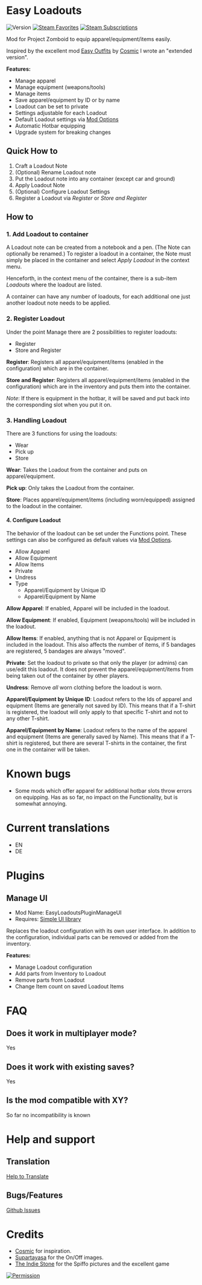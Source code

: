 # Easy Loadouts

![Version](https://img.shields.io/badge/Version-0.6.0-orange?style=plastic)
[![Steam Favorites](https://img.shields.io/steam/favorites/2982771622?logo=steam&style=plastic)](https://steamcommunity.com/sharedfiles/filedetails/?id=2982771622)
[![Steam Subscriptions](https://img.shields.io/steam/subscriptions/2982771622?logo=steam&style=plastic)](https://steamcommunity.com/sharedfiles/filedetails/?id=2982771622)

Mod for Project Zomboid to equip apparel/equipment/items easily.

Inspired by the excellent mod [Easy Outfits](https://steamcommunity.com/sharedfiles/filedetails/?id=2927625589)
by [Cosmic](https://steamcommunity.com/profiles/76561198041121447) I wrote an "extended version".

**Features:**

- Manage apparel
- Manage equipment (weapons/tools)
- Manage items
- Save apparel/equipment by ID or by name
- Loadout can be set to private
- Settings adjustable for each Loadout
- Default Loadout settings via [Mod Options](https://steamcommunity.com/sharedfiles/filedetails/?id=2169435993)
- Automatic Hotbar equipping
- Upgrade system for breaking changes

## Quick How to

1. Craft a Loadout Note
2. (Optional) Rename Loadout note
3. Put the Loadout note into any container (except car and ground)
4. Apply Loadout Note
5. (Optional) Configure Loadout Settings
6. Register a Loadout via *Register* or *Store and Register*

## How to

### 1. Add Loadout to container

A Loadout note can be created from a notebook and a pen.
(The Note can optionally be renamed.)
To register a loadout in a container, the Note must simply be placed in the container
and select *Apply Loadout* in the context menu.

Henceforth, in the context menu of the container, there is a sub-item *Loadouts* where the loadout are listed.

A container can have any number of loadouts, for each additional one just another loadout note needs to be applied.

### 2. Register Loadout

Under the point Manage there are 2 possibilities to register loadouts:

- Register
- Store and Register

**Register**:
Registers all apparel/equipment/items (enabled in the configuration) which are in the container.

**Store and Register**:
Registers all apparel/equipment/items (enabled in the configuration) which are in the inventory
and puts them into the container.

*Note*: If there is equipment in the hotbar, it will be saved and put back into the corresponding
slot when you put it on.

### 3. Handling Loadout

There are 3 functions for using the loadouts:

- Wear
- Pick up
- Store

**Wear**:
Takes the Loadout from the container and puts on apparel/equipment.

**Pick up**:
Only takes the Loadout from the container.

**Store**:
Places apparel/equipment/items (including worn/equipped) assigned to the loadout in the container.

#### 4. Configure Loadout

The behavior of the loadout can be set under the Functions point.
These settings can also be configured as default values
via [Mod Options](https://steamcommunity.com/sharedfiles/filedetails/?id=2169435993).

- Allow Apparel
- Allow Equipment
- Allow Items
- Private
- Undress
- Type
    - Apparel/Equipment by Unique ID
    - Apparel/Equipment by Name

**Allow Apparel**:
If enabled, Apparel will be included in the loadout.

**Allow Equipment**:
If enabled, Equipment (weapons/tools) will be included in the loadout.

**Allow Items**:
If enabled, anything that is not Apparel or Equipment is included in the loadout.
This also affects the number of items, if 5 bandages are registered, 5 bandages are always "moved".

**Private**:
Set the loadout to private so that only the player (or admins) can use/edit this loadout.
It does not prevent the apparel/equipment/items from being taken out of the container by other players.

**Undress**:
Remove *all* worn clothing before the loadout is worn.

**Apparel/Equipment by Unique ID**:
Loadout refers to the Ids of apparel and equipment (Items are generally not saved by ID).
This means that if a T-shirt is registered, the loadout will only apply to that specific T-shirt and not to any other
T-shirt.

**Apparel/Equipment by Name**:
Loadout refers to the name of the apparel and equipment (Items are generally saved by Name).
This means that if a T-shirt is registered, but there are several T-shirts in the container, the first one in
the container will be taken.

# Known bugs

- Some mods which offer apparel for additional hotbar slots throw errors on equipping.
  Has as so far, no impact on the Functionality, but is somewhat annoying.

# Current translations

- EN
- DE

# Plugins

## Manage UI

- Mod Name: EasyLoadoutsPluginManageUI
- Requires: [Simple UI library](https://steamcommunity.com/workshop/filedetails/?id=2760035814)

Replaces the loadout configuration with its own user interface.
In addition to the configuration, individual parts can be removed or added from the inventory.

**Features:**

- Manage Loadout configuration
- Add parts from Inventory to Loadout
- Remove parts from Loadout
- Change Item count on saved Loadout Items


# FAQ

## Does it work in multiplayer mode?

Yes

## Does it work with existing saves?

Yes

## Is the mod compatible with XY?

So far no incompatibility is known

# Help and support

## Translation

[Help to Translate](https://poeditor.com/join/project/lskTKeAc7p)

## Bugs/Features

[Github Issues](https://github.com/Cloud500/EasyLoadouts/issues/new/choose)

# Credits

- [Cosmic](https://steamcommunity.com/profiles/76561198041121447) for inspiration.
- [Supartayasa](https://pngtree.com/freepng/set-of-black-circle-on-off-button-design-with-red-and-green-power-symbolas_8716019.html?sol=downref&id=bef)
  for the On/Off images.
- [The Indie Stone](https://projectzomboid.com) for the Spiffo pictures and the excellent game

[![Permission](http://projectzomboid.com/images/MODS_02.png)](http://theindiestone.com/forums/index.php/topic/2530-mod-permissions/?p=36477)
